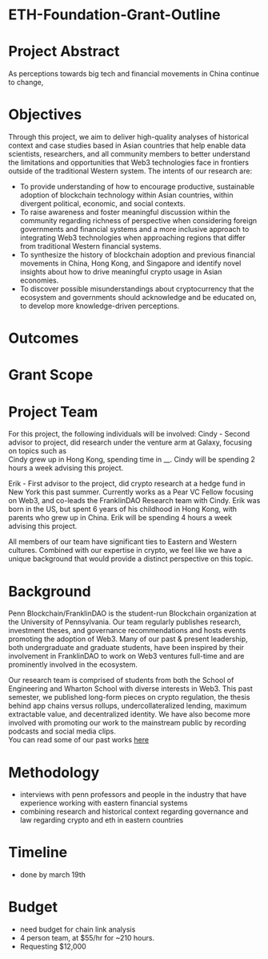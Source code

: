 # ETH-Foundation-Grant-Outline



# Project Abstract
As perceptions towards big tech and financial movements in China continue to change, 

# Objectives
Through this project, we aim to deliver high-quality analyses of historical context and case studies based in Asian countries that help enable data scientists, researchers, and all community members to better understand the limitations and opportunities that Web3 technologies face in frontiers outside of the traditional Western system. The intents of our research are:

- To provide understanding of how to encourage productive, sustainable adoption of blockchain technology within Asian countries, within divergent political, economic, and social contexts.
- To raise awareness and foster meaningful discussion within the community regarding richness of perspective when considering foreign governments and financial systems and a more inclusive approach to integrating Web3 technologies when approaching regions that differ from traditional Western financial systems.
- To synthesize the history of blockchain adoption and previous financial movements in China, Hong Kong, and Singapore and identify novel insights about how to drive meaningful crypto usage in Asian economies. 
- To discover possible misunderstandings about cryptocurrency that the ecosystem and governments should acknowledge and be educated on, to develop more knowledge-driven perceptions.

# Outcomes


# Grant Scope

# Project Team

For this project, the following individuals will be involved:
Cindy - Second advisor to project, did research under the venture arm at Galaxy, focusing on topics such as     
Cindy grew up in Hong Kong, spending time in __. Cindy will be spending 2 hours a week advising this project.     

Erik - First advisor to the project, did crypto research at a hedge fund in New York this past summer. Currently works as a Pear VC Fellow focusing on Web3, and co-leads the FranklinDAO Research team with Cindy. Erik was born in the US, but spent 6 years of his childhood in Hong Kong, with parents who grew up in China. Erik will be spending 4 hours a week advising this project.     

All members of our team have significant ties to Eastern and Western cultures. Combined with our expertise in crypto, we feel like we have a unique background that would provide a distinct perspective on this topic. 

# Background
Penn Blockchain/FranklinDAO is the student-run Blockchain organization at the University of Pennsylvania. Our team regularly publishes research, investment theses, and governance recommendations and hosts events promoting the adoption of Web3. Many of our past & present leadership, both undergraduate and graduate students, have been inspired by their involvement in FranklinDAO to work on Web3 ventures full-time and are prominently involved in the ecosystem.   
    
Our research team is comprised of students from both the School of Engineering and Wharton School with diverse interests in Web3. This past semester, we published long-form pieces on crypto regulation, the thesis behind app chains versus rollups, undercollateralized lending, maximum extractable value, and decentralized identity. We have also become more involved with promoting our work to the mainstream public by recording podcasts and social media clips.  
You can read some of our past works [here](franklindao.substack.com)

# Methodology
- interviews with penn professors and people in the industry that have experience working with eastern financial systems
- combining research and historical context regarding governance and law regarding crypto and eth in eastern countries

# Timeline
- done by march 19th

# Budget
- need budget for chain link analysis
- 4 person team, at $55/hr for ~210 hours.
- Requesting $12,000 
